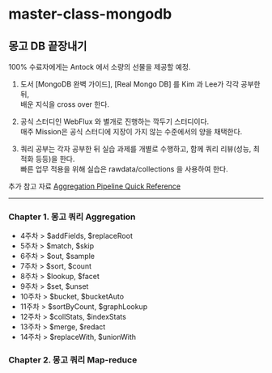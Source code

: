 # master-class-mongodb

몽고 DB 끝장내기
---
100% 수료자에게는 Antock 에서 소량의 선물을 제공할 예정. 


1. 도서 [MongoDB 완벽 가이드], [Real Mongo DB] 를 Kim 과 Lee가 각각 공부한 뒤, \
  배운 지식을 cross over 한다. 

2. 공식 스터디인 WebFlux 와 별개로 진행하는 깍두기 스터디이다. \
  매주 Mission은 공식 스터디에 지장이 가지 않는 수준에서의 양을 채택한다. 

3. 쿼리 공부는 각자 공부한 뒤 실습 과제를 개별로 수행하고, 함께 쿼리 리뷰(성능, 최적화 등등)을 한다. \
  빠른 업무 적용을 위해 실습은 rawdata/collections 을 사용하여 한다. 


추가 참고 자료
[Aggregation Pipeline Quick Reference](https://docs.mongodb.com/manual/meta/aggregation-quick-reference/#aggregation-pipeline-quick-reference)

---

### Chapter 1. 몽고 쿼리 Aggregation
- 4주차 >  $addFields, $replaceRoot
- 5주차 >  $match, $skip
- 6주차 >  $out, $sample
- 7주차 >  $sort, $count
- 8주차 >  $lookup, $facet
- 9주차 >   $set, $unset
- 10주차 >  $bucket, $bucketAuto
- 11주차 >  $sortByCount, $graphLookup
- 12주차 >  $collStats, $indexStats
- 13주차 >  $merge, $redact
- 14주차 >  $replaceWith, $unionWith


### Chapter 2. 몽고 쿼리 Map-reduce


